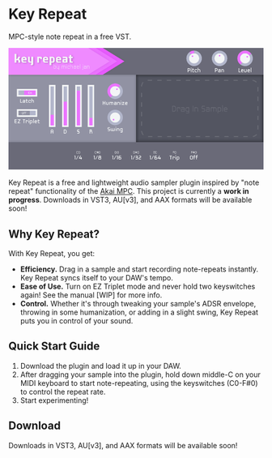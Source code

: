 # Key Repeat

MPC-style note repeat in a free VST.

![](Screenies/screenshot1.png)

Key Repeat is a free and lightweight audio sampler plugin inspired by "note repeat" functionality of the [Akai MPC](https://www.akaipro.com/products/mpc-series "The Akai MPC is a series of hardware samplers produced by Akai"). This project is currently a **work in progress**. Downloads in VST3, AU[v3], and AAX formats will be available soon!

## Why Key Repeat?
With Key Repeat, you get:
* **Efficiency.** Drag in a sample and start recording note-repeats instantly. Key Repeat syncs itself to your DAW's tempo.
* **Ease of Use.** Turn on EZ Triplet mode and never hold two keyswitches again! See the manual [WIP] for more info.
* **Control.** Whether it's through tweaking your sample's ADSR envelope, throwing in some humanization, or adding in a slight swing, Key Repeat puts you in control of your sound.

## Quick Start Guide

1. Download the plugin and load it up in your DAW.
2. After dragging your sample into the plugin, hold down middle-C on your MIDI keyboard to start note-repeating, using the keyswitches (C0-F#0) to control the repeat rate.
3. Start experimenting!

## Download
Downloads in VST3, AU[v3], and AAX formats will be available soon!
